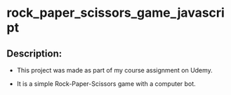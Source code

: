 # rock_paper_scissors_game_javascript

## Description:

* This project was made as part of my course assignment on Udemy.

* It is a simple Rock-Paper-Scissors game with a computer bot.



